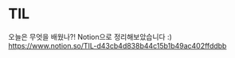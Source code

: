 # TIL
오늘은 무엇을 배웠나?!
Notion으로 정리해보았습니다 :) https://www.notion.so/TIL-d43cb4d838b44c15b1b49ac402ffddbb
